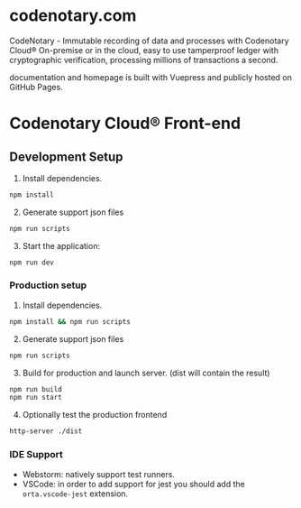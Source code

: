 # codenotary.com

CodeNotary - Immutable recording of data and processes with Codenotary Cloud®
On-premise or in the cloud, easy to use tamperproof ledger with cryptographic verification, processing millions of transactions a second.

documentation and homepage is built with Vuepress and publicly hosted on GitHub Pages.



# Codenotary Cloud® Front-end

## Development Setup

1. Install dependencies.

```bash
npm install
```

2. Generate support json files

```bash
npm run scripts
```

3. Start the application: 

```bash
npm run dev
```

### Production setup

1. Install dependencies.

```bash
npm install && npm run scripts
```

2. Generate support json files

```bash
npm run scripts
```

3. Build for production and launch server. (dist will contain the result)

```bash
npm run build
npm run start
```

4. Optionally test the production frontend

```bash
http-server ./dist
```

### IDE Support
* Webstorm: natively support test runners.
* VSCode: in order to add support for jest you should add the `orta.vscode-jest` extension.
